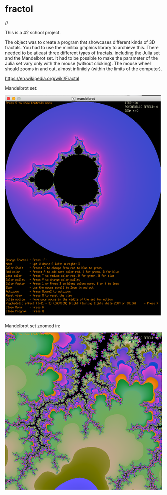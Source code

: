 # fractol
//

This is a 42 school project.

The object was to create a program that showcases different kinds of 3D fractals. You had to use the minilibx graphics library to archieve this. There needed to be atleast three different types of fractals. including the Julia set and the Mandelbrot set.
It had to be possible to make the parameter of the Julia set vary only with the mouse (without clicking).
The mouse wheel should zooms in and out, almost infinitely (within the limits of the computer).

https://en.wikipedia.org/wiki/Fractal

Mandelbrot set:

![mandelbrot set with a menu:](https://github.com/Makenfile86/fractol/blob/main/mandelbrot.png?raw=true)

Mandelbrot set zoomed in:

![mandelbrot set zoomed in:](https://github.com/Makenfile86/fractol/blob/main/mandebrot_zoom.png?raw=true)

